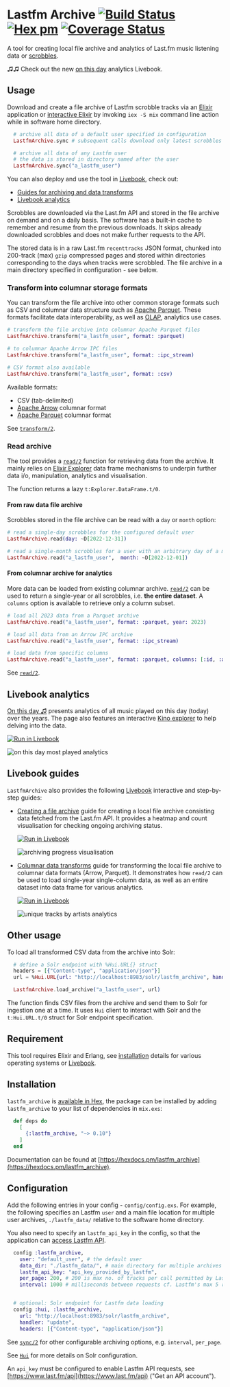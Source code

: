 # Lastfm Archive [![Build Status](https://github.com/boonious/lastfm_archive/actions/workflows/elixir.yml/badge.svg)](https://github.com/boonious/lastfm_archive/actions/workflows/elixir.yml) [![Hex pm](http://img.shields.io/hexpm/v/lastfm_archive.svg?style=flat)](https://hex.pm/packages/lastfm_archive) [![Coverage Status](https://coveralls.io/repos/github/boonious/lastfm_archive/badge.svg)](https://coveralls.io/github/boonious/lastfm_archive?branch=master)

A tool for creating local file archive and analytics of Last.fm music listening data or 
[scrobbles](https://www.last.fm/about/trackmymusic).

♫♫ Check out the new [on this day](#livebook-analytics) analytics Livebook.

## Usage

Download and create a file archive of Lastfm scrobble tracks via an [Elixir](https://elixir-lang.org)
application or [interactive Elixir](https://elixir-lang.org/getting-started/introduction.html#interactive-mode)
by invoking `iex -S mix` command line action while in software home directory. 
 
```elixir
  # archive all data of a default user specified in configuration
  LastfmArchive.sync # subsequent calls download only latest scrobbles

  # archive all data of any Lastfm user
  # the data is stored in directory named after the user
  LastfmArchive.sync("a_lastfm_user")
```

You can also deploy and use the tool in [Livebook](https://livebook.dev), check out:
- [Guides for archiving and data transforms](#livebook-guides) 
- [Livebook analytics](#livebook-analytics)

Scrobbles are downloaded via the Last.fm API and stored in the file archive on demand
and on a daily basis. The software has a built-in cache to remember 
and resume from the previous downloads. It skips already downloaded scrobbles and
does not make further requests to the API.

The stored data is in a raw Last.fm `recenttracks` JSON format,
chunked into 200-track (max) `gzip` compressed pages and stored within directories
corresponding to the days when tracks were scrobbled. The file archive in a main 
directory specified in configuration - see below.

### Transform into columnar storage formats
You can transform the file archive into other common storage formats such as CSV and 
columnar data structure such as [Apache Parquet](https://parquet.apache.org). 
These formats facilitate data interoperability, as well as 
[OLAP](https://www.snowflake.com/guides/olap-vs-oltp), analytics use cases.

```elixir
# transform the file archive into columnar Apache Parquet files
LastfmArchive.transform("a_lastfm_user", format: :parquet)

# to columnar Apache Arrow IPC files
LastfmArchive.transform("a_lastfm_user", format: :ipc_stream)

# CSV format also available
LastfmArchive.transform("a_lastfm_user", format: :csv)
```

Available formats: 
- CSV (tab-delimited)
- [Apache Arrow](https://arrow.apache.org) columnar format
- [Apache Parquet](https://parquet.apache.org) columnar format

See [`transform/2`](https://hexdocs.pm/lastfm_archive/LastfmArchive.html#transform/2).

### Read archive

The tool provides a [`read/2`](https://hexdocs.pm/lastfm_archive/LastfmArchive.html#read/2)
function for retrieving data from the archive. It mainly relies on
[Elixir Explorer](https://github.com/elixir-explorer/explorer) data frame mechanisms
to underpin further data i/o, manipulation, analytics and visualisation.

The function returns a lazy `t:Explorer.DataFrame.t/0`.

#### From raw data file archive

Scrobbles stored in the file archive can be read 
with a `day` or `month` option:

```elixir
# read a single-day scrobbles for the configured default user
LastfmArchive.read(day: ~D[2022-12-31])

# read a single-month scrobbles for a user with an arbitrary day of a month
LastfmArchive.read("a_lastfm_user",  month: ~D[2022-12-01])
```

#### From columnar archive for analytics

More data can be loaded from existing columnar archive.
[`read/2`](https://hexdocs.pm/lastfm_archive/LastfmArchive.html#read/2) can be used to
return a single-year or all scrobbles, i.e. **the entire dataset**.
A `columns` option is available to retrieve only a column subset.

```elixir
# load all 2023 data from a Parquet archive
LastfmArchive.read("a_lastfm_user", format: :parquet, year: 2023)

# load all data from an Arrow IPC archive
LastfmArchive.read("a_lastfm_user", format: :ipc_stream)

# load data from specific columns
LastfmArchive.read("a_lastfm_user", format: :parquet, columns: [:id, :artist, :album])
```

See [`read/2`](https://hexdocs.pm/lastfm_archive/LastfmArchive.html#read/2).

## Livebook analytics

[On this day ♫](https://hexdocs.pm/lastfm_archive/on_this_day.html) presents
analytics of all music played on this day (today) over the years. The page also features an interactive 
[Kino explorer](https://hexdocs.pm/kino_explorer/Kino.Explorer.html) to help delving into the data.

[![Run in Livebook](https://livebook.dev/badge/v1/blue.svg)](https://livebook.dev/run?url=https%3A%2F%2Fraw.githubusercontent.com%2Fboonious%2Flastfm_archive%2Fmaster%2Flivebook%2Fanalytics%2Fon_this_day.livemd)

![on this day most played analytics](assets/img/livebook_on_this_day_most_played_analytics.png)

## Livebook guides

`LastfmArchive` also provides the following [Livebook](https://livebook.dev) interactive and step-by-step guides: 
  - [Creating a file archive](https://hexdocs.pm/lastfm_archive/archiving.html) guide for creating a local file archive consisting data fetched from the Last.fm API. It provides a heatmap and count visualisation for checking ongoing archiving status.

    [![Run in Livebook](https://livebook.dev/badge/v1/blue.svg)](https://livebook.dev/run?url=https%3A%2F%2Fraw.githubusercontent.com%2Fboonious%2Flastfm_archive%2Fmaster%2Flivebook%2Fguides%2Farchiving.livemd)

    ![archiving progress visualisation](assets/img/livebook_heatmap.png)
  - [Columnar data transforms](https://hexdocs.pm/lastfm_archive/transforming.html) guide for transforming the local file archive to columnar data formats (Arrow, Parquet). It demonstrates how `read/2` can be used to load single-year single-column data, as well as an entire dataset into data frame for various analytics. 

    [![Run in Livebook](https://livebook.dev/badge/v1/blue.svg)](https://livebook.dev/run?url=https%3A%2F%2Fraw.githubusercontent.com%2Fboonious%2Flastfm_archive%2Fmaster%2Flivebook%2Fguides%2Ftransforming.livemd)

    ![unique tracks by artists analytics](assets/img/livebook_unique_tracks_analytics.png)   
 
## Other usage
To load all transformed CSV data from the archive into Solr:


```elixir
  # define a Solr endpoint with %Hui.URL{} struct
  headers = [{"Content-type", "application/json"}]
  url = %Hui.URL{url: "http://localhost:8983/solr/lastfm_archive", handler: "update", headers: headers}

  LastfmArchive.load_archive("a_lastfm_user", url)
```

The function finds CSV files from the archive and send them to
Solr for ingestion one at a time. It uses `Hui` client to interact
with Solr and the `t:Hui.URL.t/0` struct for Solr endpoint specification.

## Requirement

This tool requires Elixir and Erlang, see [installation](https://elixir-lang.org/install.html) details
for various operating systems or [Livebook](https://livebook.dev).

## Installation

`lastfm_archive` is [available in Hex](https://hex.pm/packages/lastfm_archive),
the package can be installed by adding `lastfm_archive`
to your list of dependencies in `mix.exs`:

```elixir
  def deps do
    [
      {:lastfm_archive, "~> 0.10"}
    ]
  end
```

Documentation can be found at [https://hexdocs.pm/lastfm_archive](https://hexdocs.pm/lastfm_archive).

## Configuration
Add the following entries in your config - `config/config.exs`. For example,
the following specifies an Lastfm `user` and a main file location for
multiple user archives, `./lastfm_data/` relative to the software home directory.

You also need to specify an `lastfm_api_key` in the config, so that the application can
[access Lastfm API](https://www.last.fm/api/authentication).

```elixir
  config :lastfm_archive,
    user: "default_user", # the default user
    data_dir: "./lastfm_data/", # main directory for multiple archives
    lastfm_api_key: "api_key_provided_by_lastfm",
    per_page: 200, # 200 is max no. of tracks per call permitted by Lastfm API 
    interval: 1000 # milliseconds between requests cf. Lastfm's max 5 reqs/s rate limit


  # optional: Solr endpoint for Lastfm data loading
  config :hui, :lastfm_archive,
    url: "http://localhost:8983/solr/lastfm_archive",
    handler: "update",
    headers: [{"Content-type", "application/json"}]

```

See [`sync/2`](https://hexdocs.pm/lastfm_archive/LastfmArchive.html#sync/2)
for other configurable archiving options, e.g. `interval`, `per_page`.

See [`Hui`](https://hexdocs.pm/hui/readme.html#content) for more details on Solr configuration.

An `api_key` must be configured to enable Lastfm API requests,
see [https://www.last.fm/api](https://www.last.fm/api) ("Get an API account").



